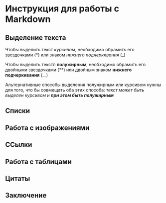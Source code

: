 # Инструкция для работы с Markdown

## Выделение текста

Чтобы выделить текст *курсивом*, необходимо обрамить его звездочками (*) или знаком _нижнего подчеркивания_ (_)

Чтобы выделить текстп **полужирным**, необходимо обрамить его двойными звездочками (**) или двойным знаком __нижнего подчеркивания__ (__)

Альтернативные способы выделения полужирным или курсивом нужны для того, что бы совмещать оба этих способа: _текст может быть выделен курсивом и ***при этом быть полужирным***_

## Списки

## Работа с изображениями

## ССылки

## Работа с таблицами

## Цитаты

## Заключение